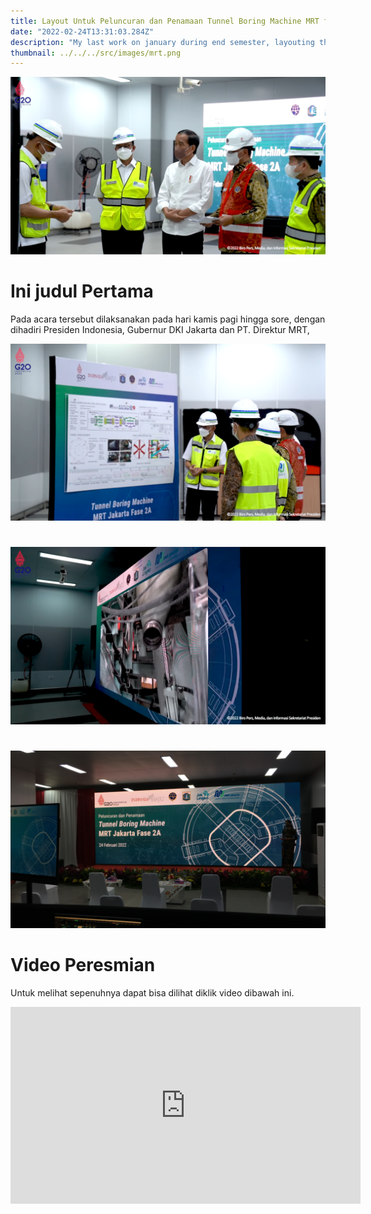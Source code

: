 ```yaml
---
title: Layout Untuk Peluncuran dan Penamaan Tunnel Boring Machine MRT fase 2A
date: "2022-02-24T13:31:03.284Z"
description: "My last work on january during end semester, layouting the banner for MRT opening ceremony Tunnel Boring machine, represented by the Indonesian presiden Jokowi and Jakarta Governer Anies."
thumbnail: ../../../src/images/mrt.png
---
```


![](./MRT3.png)
<h1 class="text-white text-2xl font-semibold mt-10 mb-4">Ini judul Pertama</h1>

<p class="text-white mt-4 mb-8 border-l-4 pl-6 border-green-500">
   Pada acara tersebut dilaksanakan pada hari kamis pagi hingga sore, dengan dihadiri Presiden Indonesia, Gubernur DKI Jakarta dan PT. Direktur MRT,
</p>

![](./MRT.png)
<h1 class="mt-8 mb-4"></h1>

![](./MRT2.png)
<h1 class="mt-8 mb-4"></h1>

![Layout Banner Acara](./MRT4.png)
<h1 class="text-white text-2xl font-semibold mt-8 mb-4 tracking-wide">Video Peresmian</h1>

<p class="text-white italic mt-4 mb-8 border-l-4 pl-6 border-green-500 ">
Untuk melihat sepenuhnya dapat bisa dilihat diklik video dibawah ini.</p>

<iframe width="560" height="315" src="https://www.youtube.com/embed/eZoWsSYWcA0" title="YouTube video player" frameborder="0" allow="accelerometer; clipboard-write; encrypted-media; gyroscope; picture-in-picture" allowfullscreen></iframe>